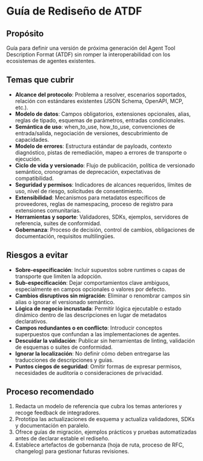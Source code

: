 # Guía de Rediseño de ATDF

## Propósito
Guía para definir una versión de próxima generación del Agent Tool Description Format (ATDF) sin romper la interoperabilidad con los ecosistemas de agentes existentes.

## Temas que cubrir
- **Alcance del protocolo**: Problema a resolver, escenarios soportados, relación con estándares existentes (JSON Schema, OpenAPI, MCP, etc.).
- **Modelo de datos**: Campos obligatorios, extensiones opcionales, alias, reglas de tipado, esquemas de parámetros, entradas condicionales.
- **Semántica de uso**: when_to_use, how_to_use, convenciones de entrada/salida, negociación de versiones, descubrimiento de capacidades.
- **Modelo de errores**: Estructura estándar de payloads, contexto diagnóstico, pistas de remediación, mapeo a errores de transporte o ejecución.
- **Ciclo de vida y versionado**: Flujo de publicación, política de versionado semántico, cronogramas de deprecación, expectativas de compatibilidad.
- **Seguridad y permisos**: Indicadores de alcances requeridos, límites de uso, nivel de riesgo, solicitudes de consentimiento.
- **Extensibilidad**: Mecanismos para metadatos específicos de proveedores, reglas de namespacing, proceso de registro para extensiones comunitarias.
- **Herramientas y soporte**: Validadores, SDKs, ejemplos, servidores de referencia, suites de conformidad.
- **Gobernanza**: Proceso de decisión, control de cambios, obligaciones de documentación, requisitos multilingües.

## Riesgos a evitar
- **Sobre-especificación**: Incluir supuestos sobre runtimes o capas de transporte que limiten la adopción.
- **Sub-especificación**: Dejar comportamientos clave ambiguos, especialmente en campos opcionales o valores por defecto.
- **Cambios disruptivos sin migración**: Eliminar o renombrar campos sin alias o ignorar el versionado semántico.
- **Lógica de negocio incrustada**: Permitir lógica ejecutable o estado dinámico dentro de las descripciones en lugar de metadatos declarativos.
- **Campos redundantes o en conflicto**: Introducir conceptos superpuestos que confundan a las implementaciones de agentes.
- **Descuidar la validación**: Publicar sin herramientas de linting, validación de esquemas o suites de conformidad.
- **Ignorar la localización**: No definir cómo deben entregarse las traducciones de descripciones y guías.
- **Puntos ciegos de seguridad**: Omitir formas de expresar permisos, necesidades de auditoría o consideraciones de privacidad.

## Proceso recomendado
1. Redacta un modelo de referencia que cubra los temas anteriores y recoge feedback de integradores.
2. Prototipa las actualizaciones de esquema y actualiza validadores, SDKs y documentación en paralelo.
3. Ofrece guías de migración, ejemplos prácticos y pruebas automatizadas antes de declarar estable el rediseño.
4. Establece artefactos de gobernanza (hoja de ruta, proceso de RFC, changelog) para gestionar futuras revisiones.
